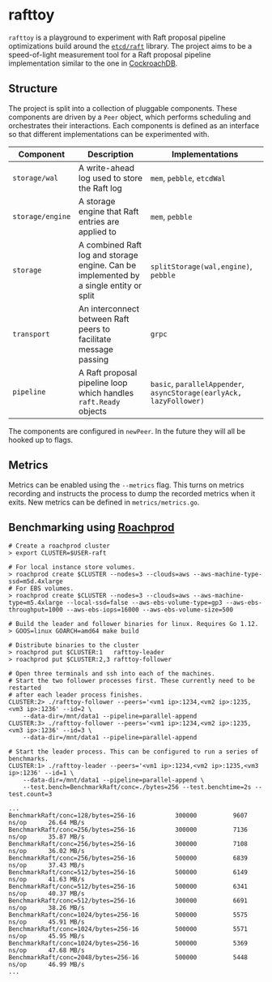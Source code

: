 # rafttoy

`rafttoy` is a playground to experiment with Raft proposal pipeline optimizations
build around the [`etcd/raft`](https://github.com/etcd-io/etcd/tree/master/raft)
library. The project aims to be a speed-of-light measurement tool for a Raft
proposal pipeline implementation similar to the one in [CockroachDB](https://github.com/cockroachdb/cockroach).

## Structure

The project is split into a collection of pluggable components. These components
are driven by a `Peer` object, which performs scheduling and orchestrates their
interactions. Each components is defined as an interface so that different
implementations can be experimented with.

| Component        |  Description                                                                           | Implementations                                                     |
|------------------|----------------------------------------------------------------------------------------|---------------------------------------------------------------------|
| `storage/wal`    | A write-ahead log used to store the Raft log                                           | `mem`, `pebble`, `etcdWal`                                          |
| `storage/engine` | A storage engine that Raft entries are applied to                                      | `mem`, `pebble`                                                     |
| `storage`        | A combined Raft log and storage engine. Can be implemented by a single entity or split | `splitStorage(wal,engine)`, `pebble`                                |
| `transport`      | An interconnect between Raft peers to facilitate message passing                       | `grpc`                                                              |
| `pipeline`       | A Raft proposal pipeline loop which handles `raft.Ready` objects                       | `basic`, `parallelAppender`, `asyncStorage(earlyAck, lazyFollower)` |

The components are configured in `newPeer`. In the future they will all be hooked up to flags.

## Metrics

Metrics can be enabled using the `--metrics` flag. This turns on metrics
recording and instructs the process to dump the recorded metrics when it exits.
New metrics can be defined in `metrics/metrics.go`.

## Benchmarking using [Roachprod](https://github.com/cockroachdb/cockroach/tree/master/pkg/cmd/roachprod)

```
# Create a roachprod cluster
> export CLUSTER=$USER-raft

# For local instance store volumes.
> roachprod create $CLUSTER --nodes=3 --clouds=aws --aws-machine-type-ssd=m5d.4xlarge
# For EBS volumes.
> roachprod create $CLUSTER --nodes=3 --clouds=aws --aws-machine-type=m5.4xlarge --local-ssd=false --aws-ebs-volume-type=gp3 --aws-ebs-throughput=1000 --aws-ebs-iops=16000 --aws-ebs-volume-size=500

# Build the leader and follower binaries for linux. Requires Go 1.12.
> GOOS=linux GOARCH=amd64 make build

# Distribute binaries to the cluster
> roachprod put $CLUSTER:1   rafttoy-leader
> roachprod put $CLUSTER:2,3 rafttoy-follower

# Open three terminals and ssh into each of the machines.
# Start the two follower processes first. These currently need to be restarted
# after each leader process finishes.
CLUSTER:2> ./rafttoy-follower --peers='<vm1 ip>:1234,<vm2 ip>:1235,<vm3 ip>:1236' --id=2 \
    --data-dir=/mnt/data1 --pipeline=parallel-append
CLUSTER:3> ./rafttoy-follower --peers='<vm1 ip>:1234,<vm2 ip>:1235,<vm3 ip>:1236' --id=3 \
    --data-dir=/mnt/data1 --pipeline=parallel-append

# Start the leader process. This can be configured to run a series of benchmarks.
CLUSTER:1> ./rafttoy-leader --peers='<vm1 ip>:1234,<vm2 ip>:1235,<vm3 ip>:1236' --id=1 \
    --data-dir=/mnt/data1 --pipeline=parallel-append \
    --test.bench=BenchmarkRaft/conc=./bytes=256 --test.benchtime=2s --test.count=3

...
BenchmarkRaft/conc=128/bytes=256-16       	  300000	      9607 ns/op	  26.64 MB/s
BenchmarkRaft/conc=256/bytes=256-16       	  300000	      7136 ns/op	  35.87 MB/s
BenchmarkRaft/conc=256/bytes=256-16       	  300000	      7108 ns/op	  36.02 MB/s
BenchmarkRaft/conc=256/bytes=256-16       	  500000	      6839 ns/op	  37.43 MB/s
BenchmarkRaft/conc=512/bytes=256-16       	  500000	      6149 ns/op	  41.63 MB/s
BenchmarkRaft/conc=512/bytes=256-16       	  500000	      6341 ns/op	  40.37 MB/s
BenchmarkRaft/conc=512/bytes=256-16       	  300000	      6691 ns/op	  38.26 MB/s
BenchmarkRaft/conc=1024/bytes=256-16      	  500000	      5575 ns/op	  45.91 MB/s
BenchmarkRaft/conc=1024/bytes=256-16      	  500000	      5571 ns/op	  45.95 MB/s
BenchmarkRaft/conc=1024/bytes=256-16      	  500000	      5369 ns/op	  47.68 MB/s
BenchmarkRaft/conc=2048/bytes=256-16      	  500000	      5448 ns/op	  46.99 MB/s
...
```
